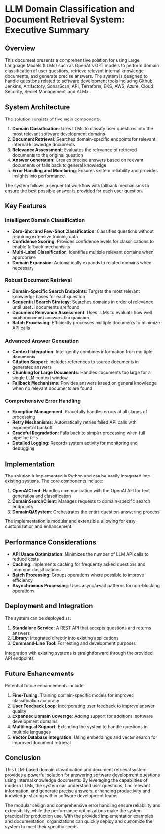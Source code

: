 # LLM Domain Classification and Document Retrieval System: Executive Summary

## Overview

This document presents a comprehensive solution for using Large Language Models (LLMs) such as OpenAI's GPT models to perform domain classification of user questions, retrieve relevant internal knowledge documents, and generate precise answers. The system is designed to handle questions related to software development tools including Github, Jenkins, Artifactory, SonarScan, API, Terraform, EKS, AWS, Azure, Cloud Security, Secret Management, and ALMx.

## System Architecture

The solution consists of five main components:

1. **Domain Classification**: Uses LLMs to classify user questions into the most relevant software development domains
2. **Document Retrieval**: Searches domain-specific endpoints for relevant internal knowledge documents
3. **Relevance Assessment**: Evaluates the relevance of retrieved documents to the original question
4. **Answer Generation**: Creates precise answers based on relevant documents or falls back to general knowledge
5. **Error Handling and Monitoring**: Ensures system reliability and provides insights into performance

The system follows a sequential workflow with fallback mechanisms to ensure the best possible answer is provided for each user question.

## Key Features

### Intelligent Domain Classification

- **Zero-Shot and Few-Shot Classification**: Classifies questions without requiring extensive training data
- **Confidence Scoring**: Provides confidence levels for classifications to enable fallback mechanisms
- **Multi-Label Classification**: Identifies multiple relevant domains when appropriate
- **Domain Expansion**: Automatically expands to related domains when necessary

### Robust Document Retrieval

- **Domain-Specific Search Endpoints**: Targets the most relevant knowledge bases for each question
- **Sequential Search Strategy**: Searches domains in order of relevance until useful documents are found
- **Document Relevance Assessment**: Uses LLMs to evaluate how well each document answers the question
- **Batch Processing**: Efficiently processes multiple documents to minimize API calls

### Advanced Answer Generation

- **Context Integration**: Intelligently combines information from multiple documents
- **Citation Support**: Includes references to source documents in generated answers
- **Chunking for Large Documents**: Handles documents too large for a single LLM context window
- **Fallback Mechanisms**: Provides answers based on general knowledge when no relevant documents are found

### Comprehensive Error Handling

- **Exception Management**: Gracefully handles errors at all stages of processing
- **Retry Mechanisms**: Automatically retries failed API calls with exponential backoff
- **Graceful Degradation**: Falls back to simpler processing when full pipeline fails
- **Detailed Logging**: Records system activity for monitoring and debugging

## Implementation

The solution is implemented in Python and can be easily integrated into existing systems. The core components include:

1. **OpenAIClient**: Handles communication with the OpenAI API for text generation and classification
2. **DomainSearchClient**: Manages requests to domain-specific search endpoints
3. **DomainQASystem**: Orchestrates the entire question-answering process

The implementation is modular and extensible, allowing for easy customization and enhancement.

## Performance Considerations

- **API Usage Optimization**: Minimizes the number of LLM API calls to reduce costs
- **Caching**: Implements caching for frequently asked questions and common classifications
- **Batch Processing**: Groups operations where possible to improve efficiency
- **Asynchronous Processing**: Uses async/await patterns for non-blocking operations

## Deployment and Integration

The system can be deployed as:

1. **Standalone Service**: A REST API that accepts questions and returns answers
2. **Library**: Integrated directly into existing applications
3. **Command-Line Tool**: For testing and development purposes

Integration with existing systems is straightforward through the provided API endpoints.

## Future Enhancements

Potential future enhancements include:

1. **Fine-Tuning**: Training domain-specific models for improved classification accuracy
2. **User Feedback Loop**: Incorporating user feedback to improve answer quality
3. **Expanded Domain Coverage**: Adding support for additional software development domains
4. **Multilingual Support**: Extending the system to handle questions in multiple languages
5. **Vector Database Integration**: Using embeddings and vector search for improved document retrieval

## Conclusion

This LLM-based domain classification and document retrieval system provides a powerful solution for answering software development questions using internal knowledge documents. By leveraging the capabilities of modern LLMs, the system can understand user questions, find relevant information, and generate precise answers, enhancing productivity and knowledge sharing within software development teams.

The modular design and comprehensive error handling ensure reliability and extensibility, while the performance optimizations make the system practical for production use. With the provided implementation examples and documentation, organizations can quickly deploy and customize the system to meet their specific needs.
